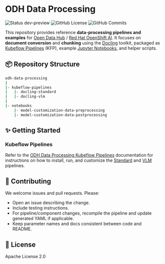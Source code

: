 # ODH Data Processing

![Status dev-preview](https://img.shields.io/badge/status-dev--preview-blue)
![GitHub License](https://img.shields.io/github/license/opendatahub-io/odh-data-processing)
![GitHub Commits](https://img.shields.io/github/commit-activity/t/opendatahub-io/odh-data-processing)

This repository provides reference **data-processing pipelines and examples** for [Open Data Hub](https://github.com/opendatahub-io) / [Red Hat OpenShift AI](https://www.redhat.com/en/products/ai/openshift-ai). It focuses on **document conversion** and **chunking** using the [Docling](https://docling-project.github.io/docling/) toolkit, packaged as [Kubeflow Pipelines](https://www.kubeflow.org/docs/components/pipelines/) (KFP), example [Jupyter Notebooks](https://jupyter.org/), and helper scripts.

## 📦 Repository Structure

```bash
odh-data-processing
|
|- kubeflow-pipelines
|   |- docling-standard
|   |- docling-vlm
|
|- notebooks
    |- model-customization-data-preprocessing
    |- model-customization-data-postprocessing
```

## ✨ Getting Started

### Kubeflow Pipelines

Refer to the [ODH Data Processing Kubeflow Pipelines](kubeflow-pipelines) documentation for instructions on how to install, run, and customize the [Standard](kubeflow-pipelines/docling-standard) and [VLM](kubeflow-pipelines/docling-vlm) pipelines.

## 🤝 Contributing

We welcome issues and pull requests. Please:
- Open an issue describing the change.
- Include testing instructions.
- For pipeline/component changes, recompile the pipeline and update generated YAML if applicable.
- Keep parameter names and docs consistent between code and README.

## 📄 License

Apache License 2.0
